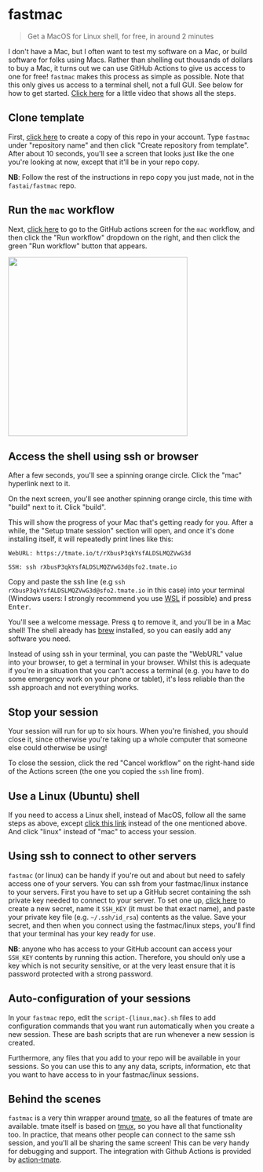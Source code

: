 # fastmac

> Get a MacOS for Linux shell, for free, in around 2 minutes

I don't have a Mac, but I often want to test my software on a Mac, or build software for folks using Macs. Rather than shelling out thousands of dollars to buy a Mac, it turns out we can use GitHub Actions to give us access to one for free! `fastmac` makes this process as simple as possible. Note that this only gives us access to a terminal shell, not a full GUI. See below for how to get started. [Click here](https://files.fast.ai/images/fastmac.png) for a little video that shows all the steps.

## Clone template

First, [click here](https://github.com/fastai/fastmac/generate) to create a copy of this repo in your account. Type `fastmac` under "repository name" and then click "Create repository from template". After about 10 seconds, you'll see a screen that looks just like the one you're looking at now, except that it'll be in your repo copy.

**NB**: Follow the  rest of the instructions in repo copy you just made, not in the `fastai/fastmac` repo.

## Run the `mac` workflow

Next, <a href="../../actions?query=workflow%3Amac">click here</a> to go to the GitHub actions screen for the `mac` workflow, and then click the "Run workflow" dropdown on the right, and then click the green "Run workflow" button that appears.

<img width="365" src="https://user-images.githubusercontent.com/346999/92965396-91320680-f42a-11ea-9bc3-90682e740343.png" />

## Access the shell using ssh or browser

After a few seconds, you'll see a spinning orange circle. Click the "mac" hyperlink next to it.

On the next screen, you'll  see another spinning orange circle, this time with "build" next to it. Click "build".

This will show the progress of your Mac that's getting ready for you. After a while, the "Setup tmate session" section will open, and once it's done installing itself, it will repeatedly print lines like this:
```
WebURL: https://tmate.io/t/rXbusP3qkYsfALDSLMQZVwG3d

SSH: ssh rXbusP3qkYsfALDSLMQZVwG3d@sfo2.tmate.io
```

Copy and paste the ssh line (e.g `ssh rXbusP3qkYsfALDSLMQZVwG3d@sfo2.tmate.io` in this case) into your terminal (Windows users: I strongly recommend you use [WSL](https://docs.microsoft.com/windows/wsl/install-win10?WT.mc_id=opensource-0000-chwarren) if possible) and press <kbd>Enter</kbd>.

You'll see a welcome message. Press <kbd>q</kbd> to remove it, and you'll be in a Mac shell! The shell already has [brew](https://brew.sh/) installed, so you can easily add any software you need.

Instead of using ssh in your terminal, you can paste the "WebURL" value into your browser, to get a terminal in your browser. Whilst this is adequate if you're in a situation that you can't access a terminal (e.g. you have to do some emergency work on your phone or tablet), it's less reliable than the ssh approach and not everything works.

## Stop your session

Your session will run for up to six hours. When you're finished, you should close it, since otherwise you're taking up a whole computer that someone else could otherwise be using!

To close the session, click the red "Cancel workflow" on the right-hand side of the Actions screen (the one you copied the `ssh` line from).

## Use a Linux (Ubuntu) shell

If you need to access a Linux shell, instead of MacOS, follow all the same steps as above, except <a href="../../actions?query=workflow%3Amac">click this link</a> instead of the one mentioned above. And click "linux" instead of "mac" to access your session.

## Using ssh to connect to other servers

`fastmac` (or linux) can be handy if you're out and about but need to safely access one of your servers. You can ssh from your fastmac/linux instance to your servers. First you have to set up a GitHub secret containing the ssh private key needed to connect to your server. To set one up, [click here](../../settings/secrets/new) to create a new secret, name it `SSH_KEY` (it must be that exact name), and paste your private key file (e.g. `~/.ssh/id_rsa`) contents as the value. Save your secret, and then when you connect using the fastmac/linux steps, you'll find that your terminal has your key ready for use.

**NB**: anyone who has access to your GitHub account can access your `SSH_KEY` contents by running this action. Therefore, you should only use a key which is not security sensitive, or at the very least ensure that it is password protected with a strong password.

## Auto-configuration of your sessions

In your `fastmac` repo, edit the `script-{linux,mac}.sh` files to add configuration commands that you want run automatically when you create a new session. These are bash scripts that are run whenever a new session is created.

Furthermore, any files that you add to your repo will be available in your sessions. So you can use this to any any data, scripts, information, etc that you want to have access to in your fastmac/linux sessions.

## Behind the scenes

`fastmac` is a very thin wrapper around [tmate](https://tmate.io/), so all the features of tmate are available. tmate itself is based on [tmux](https://github.com/tmux/tmux/wiki), so you have all that functionality too. In practice, that means other people can connect to the same ssh session, and you'll all be sharing the same screen! This can be very handy for debugging and support. The integration with Github Actions is provided by [action-tmate](https://github.com/mxschmitt/action-tmate).
